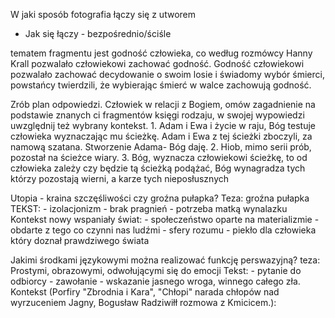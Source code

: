 W jaki sposób fotografia łączy się z utworem
- Jak się łączy - bezpośrednio/ściśle

tematem fragmentu jest godność człowieka, co według rozmówcy Hanny Krall pozwalało człowiekowi zachować godność. 
	Godność człowiekowi pozwalało zachować decydowanie o swoim losie i świadomy wybór śmierci, powstańcy twierdzili, że wybierając śmierć w walce zachowują godność.

Zrób plan odpowiedzi. Człowiek w relacji z Bogiem, omów zagadnienie na podstawie znanych ci fragmentów księgi rodzaju, w swojej wypowiedzi uwzględnij też wybrany kontekst.
	1. Adam i Ewa i życie w raju, Bóg testuje człowieka wyznaczając mu ścieżkę. Adam i Ewa z tej ścieżki zboczyli, za namową szatana. Stworzenie Adama- Bóg daję. 
	2. Hiob, mimo serii prób, pozostał na ścieżce wiary.
	3. Bóg, wyznacza człowiekowi ścieżkę, to od człowieka zależy czy będzie tą ścieżką podążać, Bóg wynagradza tych którzy pozostają wierni, a karze tych nieposłusznych

Utopia - kraina szczęśliwości czy groźna pułapka?
	Teza: groźna pułapka
		TEKST:
		 - izolacjonizm
		 - brak pragnień
		 - potrzeba matką wynalazku
		 Kontekst nowy wspaniały świat: 
		 - społeczeństwo oparte na materializmie
		 - obdarte z tego co czynni nas ludźmi - sfery rozumu
		 - piekło dla człowieka który doznał prawdziwego świata

Jakimi środkami językowymi można realizować funkcję perswazyjną?
	teza: Prostymi, obrazowymi, odwołującymi się do emocji
	Tekst:
		- pytanie do odbiorcy
		- zawołanie
		- wskazanie jasnego wroga, winnego całego zła.
	Kontekst (Porfiry "Zbrodnia i Kara", "Chłopi" narada chłopów nad wyrzuceniem Jagny, Bogusław Radziwiłł rozmowa z Kmicicem.): 


